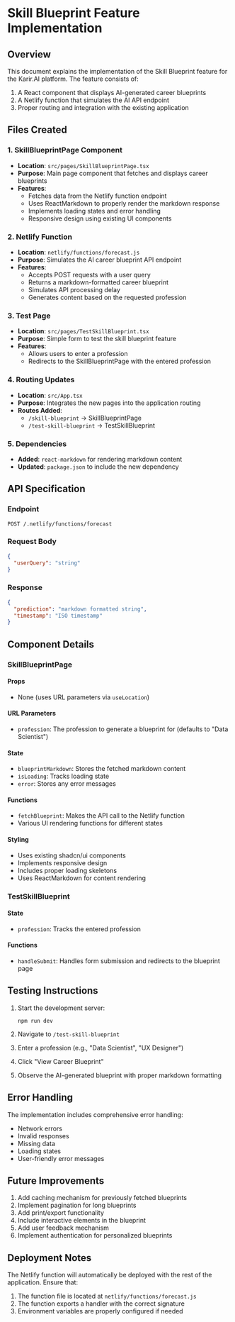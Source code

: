 # Skill Blueprint Feature Implementation

## Overview

This document explains the implementation of the Skill Blueprint feature for the Karir.AI platform. The feature consists of:

1. A React component that displays AI-generated career blueprints
2. A Netlify function that simulates the AI API endpoint
3. Proper routing and integration with the existing application

## Files Created

### 1. SkillBlueprintPage Component
- **Location**: `src/pages/SkillBlueprintPage.tsx`
- **Purpose**: Main page component that fetches and displays career blueprints
- **Features**:
  - Fetches data from the Netlify function endpoint
  - Uses ReactMarkdown to properly render the markdown response
  - Implements loading states and error handling
  - Responsive design using existing UI components

### 2. Netlify Function
- **Location**: `netlify/functions/forecast.js`
- **Purpose**: Simulates the AI career blueprint API endpoint
- **Features**:
  - Accepts POST requests with a user query
  - Returns a markdown-formatted career blueprint
  - Simulates API processing delay
  - Generates content based on the requested profession

### 3. Test Page
- **Location**: `src/pages/TestSkillBlueprint.tsx`
- **Purpose**: Simple form to test the skill blueprint feature
- **Features**:
  - Allows users to enter a profession
  - Redirects to the SkillBlueprintPage with the entered profession

### 4. Routing Updates
- **Location**: `src/App.tsx`
- **Purpose**: Integrates the new pages into the application routing
- **Routes Added**:
  - `/skill-blueprint` → SkillBlueprintPage
  - `/test-skill-blueprint` → TestSkillBlueprint

### 5. Dependencies
- **Added**: `react-markdown` for rendering markdown content
- **Updated**: `package.json` to include the new dependency

## API Specification

### Endpoint
```
POST /.netlify/functions/forecast
```

### Request Body
```json
{
  "userQuery": "string"
}
```

### Response
```json
{
  "prediction": "markdown formatted string",
  "timestamp": "ISO timestamp"
}
```

## Component Details

### SkillBlueprintPage

#### Props
- None (uses URL parameters via `useLocation`)

#### URL Parameters
- `profession`: The profession to generate a blueprint for (defaults to "Data Scientist")

#### State
- `blueprintMarkdown`: Stores the fetched markdown content
- `isLoading`: Tracks loading state
- `error`: Stores any error messages

#### Functions
- `fetchBlueprint`: Makes the API call to the Netlify function
- Various UI rendering functions for different states

#### Styling
- Uses existing shadcn/ui components
- Implements responsive design
- Includes proper loading skeletons
- Uses ReactMarkdown for content rendering

### TestSkillBlueprint

#### State
- `profession`: Tracks the entered profession

#### Functions
- `handleSubmit`: Handles form submission and redirects to the blueprint page

## Testing Instructions

1. Start the development server:
   ```
   npm run dev
   ```

2. Navigate to `/test-skill-blueprint`

3. Enter a profession (e.g., "Data Scientist", "UX Designer")

4. Click "View Career Blueprint"

5. Observe the AI-generated blueprint with proper markdown formatting

## Error Handling

The implementation includes comprehensive error handling:
- Network errors
- Invalid responses
- Missing data
- Loading states
- User-friendly error messages

## Future Improvements

1. Add caching mechanism for previously fetched blueprints
2. Implement pagination for long blueprints
3. Add print/export functionality
4. Include interactive elements in the blueprint
5. Add user feedback mechanism
6. Implement authentication for personalized blueprints

## Deployment Notes

The Netlify function will automatically be deployed with the rest of the application. Ensure that:

1. The function file is located at `netlify/functions/forecast.js`
2. The function exports a handler with the correct signature
3. Environment variables are properly configured if needed